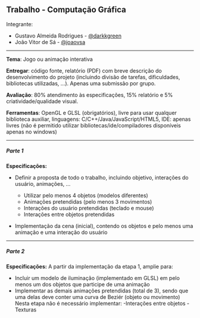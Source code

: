 Trabalho - Computação Gráfica
---

Integrante: 
- Gustavo Almeida Rodrigues - [@darkkgreen](https://github.com/darkkgreen)
- João Vitor de Sá - [@joaovsa](https://github.com/joaovsa)

---

**Tema**: Jogo ou animação interativa

**Entregar**: código fonte, relatório (PDF) com breve descrição do desenvolvimento do projeto (incluindo divisão de tarefas, dificuldades, bibliotecas utilizadas, ...). Apenas uma submissão por grupo.

**Avaliação**: 80% atendimento às especificações, 15% relatório e 5% criatividade/qualidade visual.

**Ferramentas**: OpenGL e GLSL (obrigatórios), livre para usar qualquer biblioteca auxiliar, linguagens: C/C++/Java/JavaScript/HTML5, IDE: apenas livres (não é permitido utilizar bibliotecas/ide/compiladores disponíveis apenas no windows)

---

##### Parte 1
**Especificações:**
- Definir a proposta de todo o trabalho, incluindo objetivo, interações do usuário, animações, ...
	- Utilizar pelo menos 4 objetos (modelos diferentes)
	- Animações pretendidas (pelo menos 3 movimentos)
	- Interações do usuário pretendidas (teclado e mouse)
	- Interações entre objetos pretendidas
	
- Implementação da cena (inicial), contendo os objetos e pelo menos uma animação e uma interação do usuário

---

##### Parte 2
**Especificações:**
A partir da implementação da etapa 1, amplie para:
- Incluir um modelo de iluminação (implementado em GLSL) em pelo menos um dos objetos que participe de uma animação
- Implementar as demais animações pretendidas (total de 3), sendo que uma delas deve conter uma curva de Beziér (objeto ou movimento)
Nesta etapa não é necessário implementar:
-Interações entre objetos
-Texturas
